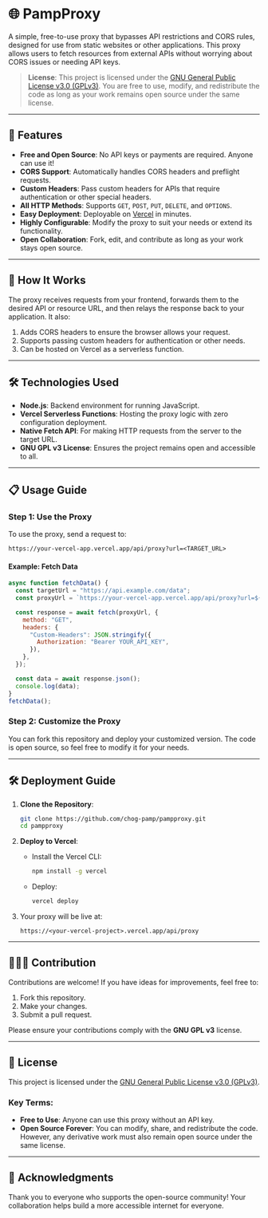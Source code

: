 # 🌐 PampProxy

A simple, free-to-use proxy that bypasses API restrictions and CORS rules, designed for use from static websites or other applications. This proxy allows users to fetch resources from external APIs without worrying about CORS issues or needing API keys. 

> **License**: This project is licensed under the [GNU General Public License v3.0 (GPLv3)](https://www.gnu.org/licenses/gpl-3.0.html). You are free to use, modify, and redistribute the code as long as your work remains open source under the same license.

---

## 🚀 Features

- **Free and Open Source**: No API keys or payments are required. Anyone can use it!
- **CORS Support**: Automatically handles CORS headers and preflight requests.
- **Custom Headers**: Pass custom headers for APIs that require authentication or other special headers.
- **All HTTP Methods**: Supports `GET`, `POST`, `PUT`, `DELETE`, and `OPTIONS`.
- **Easy Deployment**: Deployable on [Vercel](https://vercel.com/) in minutes.
- **Highly Configurable**: Modify the proxy to suit your needs or extend its functionality.
- **Open Collaboration**: Fork, edit, and contribute as long as your work stays open source.

---

## 📖 How It Works

The proxy receives requests from your frontend, forwards them to the desired API or resource URL, and then relays the response back to your application. It also:

1. Adds CORS headers to ensure the browser allows your request.
2. Supports passing custom headers for authentication or other needs.
3. Can be hosted on Vercel as a serverless function.

---

## 🛠️ Technologies Used

- **Node.js**: Backend environment for running JavaScript.
- **Vercel Serverless Functions**: Hosting the proxy logic with zero configuration deployment.
- **Native Fetch API**: For making HTTP requests from the server to the target URL.
- **GNU GPL v3 License**: Ensures the project remains open and accessible to all.

---

## 📋 Usage Guide

### **Step 1: Use the Proxy**
To use the proxy, send a request to:
```
https://your-vercel-app.vercel.app/api/proxy?url=<TARGET_URL>
```

#### Example: Fetch Data
```javascript
async function fetchData() {
  const targetUrl = "https://api.example.com/data";
  const proxyUrl = `https://your-vercel-app.vercel.app/api/proxy?url=${encodeURIComponent(targetUrl)}`;

  const response = await fetch(proxyUrl, {
    method: "GET",
    headers: {
      "Custom-Headers": JSON.stringify({
        Authorization: "Bearer YOUR_API_KEY",
      }),
    },
  });

  const data = await response.json();
  console.log(data);
}
fetchData();
```

### **Step 2: Customize the Proxy**
You can fork this repository and deploy your customized version. The code is open source, so feel free to modify it for your needs.

---

## 🛠️ Deployment Guide

1. **Clone the Repository**:
   ```bash
   git clone https://github.com/chog-pamp/pampproxy.git
   cd pampproxy
   ```

2. **Deploy to Vercel**:
   - Install the Vercel CLI: 
     ```bash
     npm install -g vercel
     ```
   - Deploy:
     ```bash
     vercel deploy
     ```

3. Your proxy will be live at:
   ```
   https://<your-vercel-project>.vercel.app/api/proxy
   ```

---

## 🧑‍🤝‍🧑 Contribution

Contributions are welcome! If you have ideas for improvements, feel free to:
1. Fork this repository.
2. Make your changes.
3. Submit a pull request.

Please ensure your contributions comply with the **GNU GPL v3** license.

---

## 📜 License

This project is licensed under the [GNU General Public License v3.0 (GPLv3)](https://www.gnu.org/licenses/gpl-3.0.html).

### Key Terms:
- **Free to Use**: Anyone can use this proxy without an API key.
- **Open Source Forever**: You can modify, share, and redistribute the code. However, any derivative work must also remain open source under the same license.

---

## 🤝 Acknowledgments

Thank you to everyone who supports the open-source community! Your collaboration helps build a more accessible internet for everyone.
